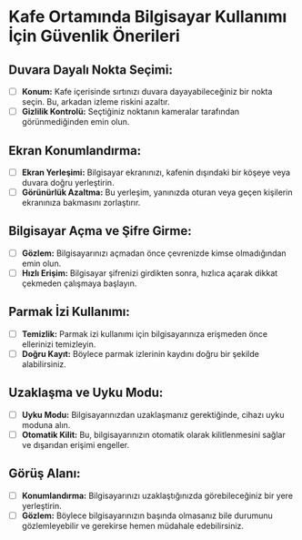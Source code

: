 # Kafe Ortamında Bilgisayar Kullanımı İçin Güvenlik Önerileri

## Duvara Dayalı Nokta Seçimi:
- [ ] **Konum:** Kafe içerisinde sırtınızı duvara dayayabileceğiniz bir nokta seçin. Bu, arkadan izleme riskini azaltır.
- [ ] **Gizlilik Kontrolü:** Seçtiğiniz noktanın kameralar tarafından görünmediğinden emin olun.

## Ekran Konumlandırma:
- [ ] **Ekran Yerleşimi:** Bilgisayar ekranınızı, kafenin dışındaki bir köşeye veya duvara doğru yerleştirin.
- [ ] **Görünürlük Azaltma:** Bu yerleşim, yanınızda oturan veya geçen kişilerin ekranınıza bakmasını zorlaştırır.

## Bilgisayar Açma ve Şifre Girme:
- [ ] **Gözlem:** Bilgisayarınızı açmadan önce çevrenizde kimse olmadığından emin olun.
- [ ] **Hızlı Erişim:** Bilgisayar şifrenizi girdikten sonra, hızlıca açarak dikkat çekmeden çalışmaya başlayın.

## Parmak İzi Kullanımı:
- [ ] **Temizlik:** Parmak izi kullanımı için bilgisayarınıza erişmeden önce ellerinizi temizleyin.
- [ ] **Doğru Kayıt:** Böylece parmak izlerinin kaydını doğru bir şekilde alabilirsiniz.

## Uzaklaşma ve Uyku Modu:
- [ ] **Uyku Modu:** Bilgisayarınızdan uzaklaşmanız gerektiğinde, cihazı uyku moduna alın.
- [ ] **Otomatik Kilit:** Bu, bilgisayarınızın otomatik olarak kilitlenmesini sağlar ve dışarıdan erişimi engeller.

## Görüş Alanı:
- [ ] **Konumlandırma:** Bilgisayarınızı uzaklaştığınızda görebileceğiniz bir yere yerleştirin.
- [ ] **Gözlem:** Böylece bilgisayarınızın başında olmasanız bile durumunu gözlemleyebilir ve gerekirse hemen müdahale edebilirsiniz.
